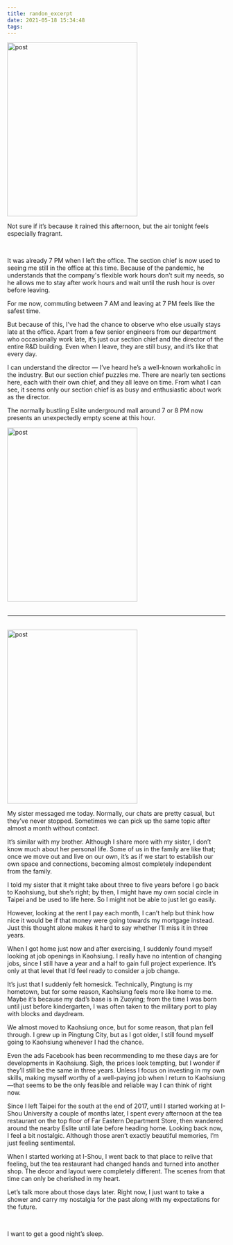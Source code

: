 ```yaml
---
title: randon_excerpt
date: 2021-05-18 15:34:48
tags:
---
```


<img src="/images/random-excrtpt/image.png" alt="post" width="300" height="400">
<p>Not sure if it’s because it rained this afternoon,
but the air tonight feels especially fragrant.</p>

<br>

<p>It was already 7 PM when I left the office. The section chief is now used to seeing me still in the office at this time. Because of the pandemic, he understands that the company's flexible work hours don’t suit my needs, so he allows me to stay after work hours and wait until the rush hour is over before leaving.</p>

<p>For me now, commuting between 7 AM and leaving at 7 PM feels like the safest time.</p>

<p>But because of this, I’ve had the chance to observe who else usually stays late at the office. Apart from a few senior engineers from our department who occasionally work late, it’s just our section chief and the director of the entire R&D building. Even when I leave, they are still busy, and it’s like that every day.</p>

<p>I can understand the director — I’ve heard he’s a well-known workaholic in the industry. But our section chief puzzles me. There are nearly ten sections here, each with their own chief, and they all leave on time. From what I can see, it seems only our section chief is as busy and enthusiastic about work as the director.</p>

<p>The normally bustling Eslite underground mall around 7 or 8 PM now presents an unexpectedly empty scene at this hour.</p>

<img src="/images/random-excrtpt/image1.png" alt="post" width="300" height="400">

<br>
<br>

<hr style="border: 1px solid #DCDCDC;">

<br>


<img src="/images/random-excrtpt/image2.png" alt="post" width="300" height="400">

<p>My sister messaged me today. Normally, our chats are pretty casual, but they’ve never stopped. Sometimes we can pick up the same topic after almost a month without contact.</p>

<p>It’s similar with my brother. Although I share more with my sister, I don’t know much about her personal life. Some of us in the family are like that; once we move out and live on our own, it’s as if we start to establish our own space and connections, becoming almost completely independent from the family.</p>

<p>I told my sister that it might take about three to five years before I go back to Kaohsiung, but she’s right; by then, I might have my own social circle in Taipei and be used to life here. So I might not be able to just let go easily.</p>

<p>However, looking at the rent I pay each month, I can’t help but think how nice it would be if that money were going towards my mortgage instead. Just this thought alone makes it hard to say whether I’ll miss it in three years.</p>

<p>When I got home just now and after exercising, I suddenly found myself looking at job openings in Kaohsiung. I really have no intention of changing jobs, since I still have a year and a half to gain full project experience. It’s only at that level that I’d feel ready to consider a job change.</p>

<p>It’s just that I suddenly felt homesick. Technically, Pingtung is my hometown, but for some reason, Kaohsiung feels more like home to me. Maybe it’s because my dad’s base is in Zuoying; from the time I was born until just before kindergarten, I was often taken to the military port to play with blocks and daydream.</p>

<p>We almost moved to Kaohsiung once, but for some reason, that plan fell through. I grew up in Pingtung City, but as I got older, I still found myself going to Kaohsiung whenever I had the chance.</p>

<p>Even the ads Facebook has been recommending to me these days are for developments in Kaohsiung. Sigh, the prices look tempting, but I wonder if they’ll still be the same in three years. Unless I focus on investing in my own skills, making myself worthy of a well-paying job when I return to Kaohsiung—that seems to be the only feasible and reliable way I can think of right now.</p>

<p>Since I left Taipei for the south at the end of 2017, until I started working at I-Shou University a couple of months later, I spent every afternoon at the tea restaurant on the top floor of Far Eastern Department Store, then wandered around the nearby Eslite until late before heading home. Looking back now, I feel a bit nostalgic. Although those aren’t exactly beautiful memories, I’m just feeling sentimental.</p>

<p>When I started working at I-Shou, I went back to that place to relive that feeling, but the tea restaurant had changed hands and turned into another shop. The decor and layout were completely different. The scenes from that time can only be cherished in my heart.</p>

<p>Let’s talk more about those days later. Right now, I just want to take a shower and carry my nostalgia for the past along with my expectations for the future.</p>

<br>

<p>I want to get a good night’s sleep.</p>


